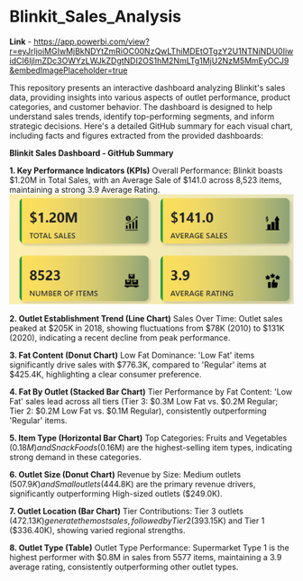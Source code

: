 # Blinkit_Sales_Analysis
**Link** - https://app.powerbi.com/view?r=eyJrIjoiMGIwMjBkNDYtZmRiOC00NzQwLThiMDEtOTgzY2U1NTNiNDU0IiwidCI6IjlmZDc3OWYzLWJkZDgtNDI2OS1hM2NmLTg1MjU2NzM5MmEyOCJ9&embedImagePlaceholder=true 

This repository presents an interactive dashboard analyzing Blinkit's sales data, providing insights into various aspects of outlet performance, product categories, and customer behavior. The dashboard is designed to help understand sales trends, identify top-performing segments, and inform strategic decisions.
Here's a detailed GitHub summary for each visual chart, including facts and figures extracted from the provided dashboards:

**Blinkit Sales Dashboard - GitHub Summary**

**1. Key Performance Indicators (KPIs)**
Overall Performance: Blinkit boasts $1.20M in Total Sales, with an Average Sale of $141.0 across 8,523 items, maintaining a strong 3.9 Average Rating.
![Image Alt](https://github.com/vasuverma17/Blinkit_Sales_Analysis/blob/main/Screenshot%202025-06-29%20135113.png?raw=true)

**2. Outlet Establishment Trend (Line Chart)**
Sales Over Time: Outlet sales peaked at $205K in 2018, showing fluctuations from $78K (2010) to $131K (2020), indicating a recent decline from peak performance.

**3. Fat Content (Donut Chart)**
Low Fat Dominance: 'Low Fat' items significantly drive sales with $776.3K, compared to 'Regular' items at $425.4K, highlighting a clear consumer preference.

**4. Fat By Outlet (Stacked Bar Chart)**
Tier Performance by Fat Content: 'Low Fat' sales lead across all tiers (Tier 3: $0.3M Low Fat vs. $0.2M Regular; Tier 2: $0.2M Low Fat vs. $0.1M Regular), consistently outperforming 'Regular' items.

**5. Item Type (Horizontal Bar Chart)**
Top Categories: Fruits and Vegetables ($0.18M) and Snack Foods ($0.16M) are the highest-selling item types, indicating strong demand in these categories.

**6. Outlet Size (Donut Chart)**
Revenue by Size: Medium outlets ($507.9K) and Small outlets ($444.8K) are the primary revenue drivers, significantly outperforming High-sized outlets ($249.0K).

**7. Outlet Location (Bar Chart)**
Tier Contributions: Tier 3 outlets ($472.13K) generate the most sales, followed by Tier 2 ($393.15K) and Tier 1 ($336.40K), showing varied regional strengths.

**8. Outlet Type (Table)**
Outlet Type Performance: Supermarket Type 1 is the highest performer with $0.8M in sales from 5577 items, maintaining a 3.9 average rating, consistently outperforming other outlet types.
